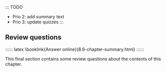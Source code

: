 
::: TODO
- Prio 2: add summary text
- Prio 3: update quizzes
:::

## Review questions

:::::: latex
\booklink{Answer online}{8.6-chapter-summary.html}
::::::

This final section contains some review questions about the contents of this chapter.
